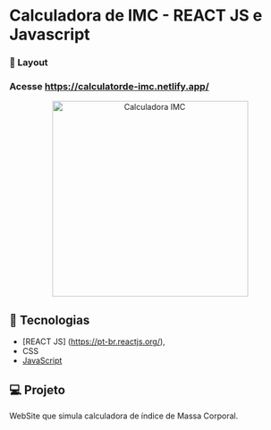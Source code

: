 # Calculadora de IMC - REACT JS e Javascript


###  📱 Layout

### Acesse https://calculatorde-imc.netlify.app/ <br>

<p align="center">
  <img alt="Calculadora IMC" src="https://ik.imagekit.io/aowlcgixdo/calculadora_de_imc_A3VUXDkkW.png?updatedAt=1632767628424" width="350" >
  
</p>

## 🚀 Tecnologias

- [REACT JS] (https://pt-br.reactjs.org/), 
- CSS 
- [JavaScript](https://tableless.github.io/iniciantes/manual/js/)


## 💻 Projeto

WebSite que simula calculadora de índice de Massa Corporal.
